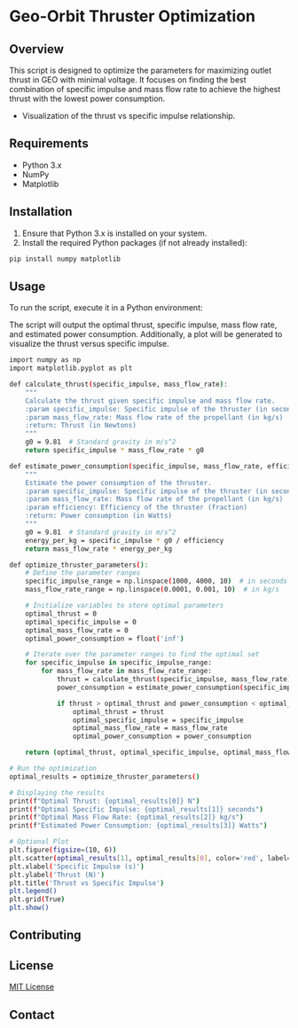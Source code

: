 # Geo-Orbit Thruster Optimization 

## Overview
This script is designed to optimize the parameters for maximizing outlet thrust in GEO with minimal voltage. It focuses on finding the best combination of specific impulse and mass flow rate to achieve the highest thrust with the lowest power consumption.

- Visualization of the thrust vs specific impulse relationship.

## Requirements
- Python 3.x
- NumPy
- Matplotlib

## Installation
1. Ensure that Python 3.x is installed on your system.
2. Install the required Python packages (if not already installed):
```bash
pip install numpy matplotlib
```

## Usage
To run the script, execute it in a Python environment:

The script will output the optimal thrust, specific impulse, mass flow rate, and estimated power consumption. Additionally, a plot will be generated to visualize the thrust versus specific impulse.
```bash
import numpy as np
import matplotlib.pyplot as plt

def calculate_thrust(specific_impulse, mass_flow_rate):
    """
    Calculate the thrust given specific impulse and mass flow rate.
    :param specific_impulse: Specific impulse of the thruster (in seconds)
    :param mass_flow_rate: Mass flow rate of the propellant (in kg/s)
    :return: Thrust (in Newtons)
    """
    g0 = 9.81  # Standard gravity in m/s^2
    return specific_impulse * mass_flow_rate * g0

def estimate_power_consumption(specific_impulse, mass_flow_rate, efficiency=0.5):
    """
    Estimate the power consumption of the thruster.
    :param specific_impulse: Specific impulse of the thruster (in seconds)
    :param mass_flow_rate: Mass flow rate of the propellant (in kg/s)
    :param efficiency: Efficiency of the thruster (fraction)
    :return: Power consumption (in Watts)
    """
    g0 = 9.81  # Standard gravity in m/s^2
    energy_per_kg = specific_impulse * g0 / efficiency
    return mass_flow_rate * energy_per_kg

def optimize_thruster_parameters():
    # Define the parameter ranges
    specific_impulse_range = np.linspace(1000, 4000, 10)  # in seconds
    mass_flow_rate_range = np.linspace(0.0001, 0.001, 10)  # in kg/s

    # Initialize variables to store optimal parameters
    optimal_thrust = 0
    optimal_specific_impulse = 0
    optimal_mass_flow_rate = 0
    optimal_power_consumption = float('inf')

    # Iterate over the parameter ranges to find the optimal set
    for specific_impulse in specific_impulse_range:
        for mass_flow_rate in mass_flow_rate_range:
            thrust = calculate_thrust(specific_impulse, mass_flow_rate)
            power_consumption = estimate_power_consumption(specific_impulse, mass_flow_rate)

            if thrust > optimal_thrust and power_consumption < optimal_power_consumption:
                optimal_thrust = thrust
                optimal_specific_impulse = specific_impulse
                optimal_mass_flow_rate = mass_flow_rate
                optimal_power_consumption = power_consumption

    return (optimal_thrust, optimal_specific_impulse, optimal_mass_flow_rate, optimal_power_consumption)

# Run the optimization
optimal_results = optimize_thruster_parameters()

# Displaying the results
print(f"Optimal Thrust: {optimal_results[0]} N")
print(f"Optimal Specific Impulse: {optimal_results[1]} seconds")
print(f"Optimal Mass Flow Rate: {optimal_results[2]} kg/s")
print(f"Estimated Power Consumption: {optimal_results[3]} Watts")

# Optional Plot
plt.figure(figsize=(10, 6))
plt.scatter(optimal_results[1], optimal_results[0], color='red', label='Optimal Point')
plt.xlabel('Specific Impulse (s)')
plt.ylabel('Thrust (N)')
plt.title('Thrust vs Specific Impulse')
plt.legend()
plt.grid(True)
plt.show()
```


## Contributing


## License
[MIT License](LICENSE)

## Contact

